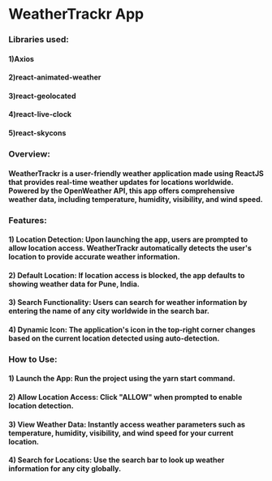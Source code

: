 # WeatherTrackr App

### Libraries used:
#### 1)Axios
#### 2)react-animated-weather
#### 3)react-geolocated
#### 4)react-live-clock
#### 5)react-skycons

### Overview:
#### WeatherTrackr is a user-friendly weather application made using ReactJS that provides real-time weather updates for locations worldwide. Powered by the OpenWeather API, this app offers comprehensive weather data, including temperature, humidity, visibility, and wind speed.

### Features:
#### 1) Location Detection: Upon launching the app, users are prompted to allow location access. WeatherTrackr automatically detects the user's location to provide accurate weather information.
#### 2) Default Location: If location access is blocked, the app defaults to showing weather data for Pune, India.
#### 3) Search Functionality: Users can search for weather information by entering the name of any city worldwide in the search bar.
#### 4) Dynamic Icon: The application's icon in the top-right corner changes based on the current location detected using auto-detection.

### How to Use:
#### 1) Launch the App: Run the project using the yarn start command.
#### 2) Allow Location Access: Click "ALLOW" when prompted to enable location detection.
#### 3) View Weather Data: Instantly access weather parameters such as temperature, humidity, visibility, and wind speed for your current location.
#### 4) Search for Locations: Use the search bar to look up weather information for any city globally.
